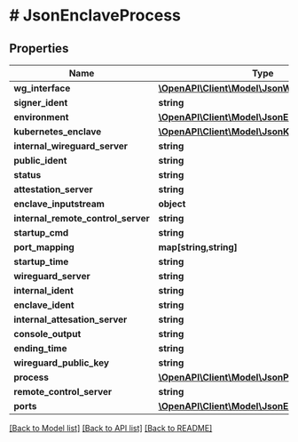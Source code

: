 # # JsonEnclaveProcess

## Properties

Name | Type | Description | Notes
------------ | ------------- | ------------- | -------------
**wg_interface** | [**\OpenAPI\Client\Model\JsonWireguardInterface**](JsonWireguardInterface.md) |  | [optional]
**signer_ident** | **string** |  | [optional]
**environment** | [**\OpenAPI\Client\Model\JsonEnvironment**](JsonEnvironment.md) |  | [optional]
**kubernetes_enclave** | [**\OpenAPI\Client\Model\JsonKubernetesEnclave**](JsonKubernetesEnclave.md) |  | [optional]
**internal_wireguard_server** | **string** |  | [optional]
**public_ident** | **string** |  | [optional]
**status** | **string** |  | [optional]
**attestation_server** | **string** |  | [optional]
**enclave_inputstream** | **object** |  | [optional]
**internal_remote_control_server** | **string** |  | [optional]
**startup_cmd** | **string** |  | [optional]
**port_mapping** | **map[string,string]** |  | [optional]
**startup_time** | **string** |  | [optional]
**wireguard_server** | **string** |  | [optional]
**internal_ident** | **string** |  | [optional]
**enclave_ident** | **string** |  | [optional]
**internal_attesation_server** | **string** |  | [optional]
**console_output** | **string** |  | [optional]
**ending_time** | **string** |  | [optional]
**wireguard_public_key** | **string** |  | [optional]
**process** | [**\OpenAPI\Client\Model\JsonProcess**](JsonProcess.md) |  | [optional]
**remote_control_server** | **string** |  | [optional]
**ports** | [**\OpenAPI\Client\Model\JsonEnclavePort[]**](JsonEnclavePort.md) |  | [optional]

[[Back to Model list]](../../README.md#models) [[Back to API list]](../../README.md#endpoints) [[Back to README]](../../README.md)
